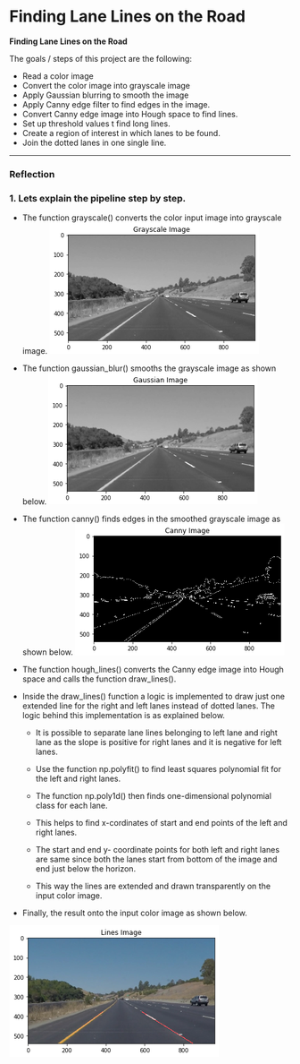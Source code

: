 # **Finding Lane Lines on the Road** 

**Finding Lane Lines on the Road**

The goals / steps of this project are the following:
* Read a color image
* Convert the color image into grayscale image
* Apply Gaussian blurring to smooth the image
* Apply Canny edge filter to find edges in the image.
* Convert Canny edge image into Hough space to find lines.
* Set up threshold values t find long lines.
* Create a region of interest in which lanes to be found.
* Join the dotted lanes in one single line.


[//]: # (Image References)

[image1]: ./test_image_output/gray.png "Grayscale"
[image2]: ./test_image_output/blur.png "Blur Image"
[image3]: ./test_image_output/canny_edge.png "Canny Edge Image"
[image4]: ./test_image_output/output.png "Output"

---

### Reflection

### 1. Lets explain the pipeline step by step. 

* The function grayscale() converts the color input image into grayscale image.
![alt text][image1]

* The function gaussian_blur() smooths the grayscale image as shown below.
![alt text][image2]

* The function canny() finds edges in the smoothed grayscale image as shown below.
![alt text][image3]

* The function hough_lines() converts the Canny edge image into Hough space and calls the function draw_lines().

* Inside the draw_lines() function a logic is implemented to draw just one extended line for the right and left lanes instead of dotted lanes. The logic behind this implementation is as explained below.

  * It is possible to separate lane lines belonging to left lane and right lane as the slope is positive for right lanes and it is negative for left lanes.

  * Use the function np.polyfit() to find least squares polynomial fit for the left and right lanes.

  * The function np.poly1d() then finds one-dimensional polynomial class for each lane. 

  * This helps to find x-cordinates of start and end points of the left and right lanes.

  * The start and end y- coordinate points for both left and right lanes are same since both the lanes start from bottom of the image and end just below the horizon.

  * This way the lines are extended and drawn transparently on the input color image.  

* Finally, the result onto the input color image as shown below.

![alt text][image4]

